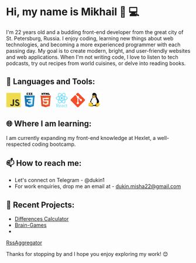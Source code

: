 # Hi, my name is Mikhail 👋 :computer:

I'm 22 years old and a budding front-end developer from the great city of St. Petersburg, Russia. I enjoy coding, learning new things about web technologies, and becoming a more experienced programmer with each passing day. My goal is to create modern, bright, and user-friendly websites and web applications.
When I'm not writing code, I love to listen to tech podcasts, try out recipes from world cuisines, or delve into reading books.

## :rocket: Languages and Tools:
<p align="left">
  <img src="https://raw.githubusercontent.com/devicons/devicon/master/icons/javascript/javascript-original.svg" alt="javascript" width="40" height="40" />
  <img src="https://raw.githubusercontent.com/devicons/devicon/master/icons/css3/css3-original-wordmark.svg" alt="css3" width="40" height="40" />
  <img src="https://raw.githubusercontent.com/devicons/devicon/master/icons/html5/html5-original-wordmark.svg" alt="html5" width="40" height="40" />
  <img src="https://raw.githubusercontent.com/devicons/devicon/master/icons/react/react-original-wordmark.svg" alt="react" width="40" height="40" />
  <img src="https://raw.githubusercontent.com/devicons/devicon/master/icons/git/git-original.svg" alt="git" width="40" height="40" />
  <img src="https://raw.githubusercontent.com/devicons/devicon/master/icons/linux/linux-original.svg" alt="linux" width="40" height="40" />
</p>

## 🌐 Where I am learning:
I am currently expanding my front-end knowledge at Hexlet, a well-respected coding bootcamp.

## 📫 How to reach me:
- Let's connect on Telegram - @dukin1
- For work enquiries, drop me an email at - dukin.misha22@gmail.com

## :muscle: Recent Projects:
- [Differences Calculator](https://github.com/duker221/frontend-project-46) 
- [Brain-Games](https://github.com/duker221/frontend-project-44) 
-
[RssAggregator](https://github.com/duker221/frontend-project-11) 

Thanks for stopping by and I hope you enjoy exploring my work! 😊
